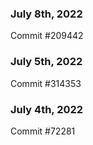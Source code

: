 ### July 8th, 2022

Commit #209442

### July 5th, 2022

Commit #314353


### July 4th, 2022

Commit #72281
